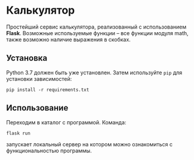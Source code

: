 # Калькулятор

Простейший сервис калькулятора, реализованный с использованием **Flask**. Возможные используемые функции – все функции модуля math, также возможно наличие выражения в скобках.

## Установка

Python 3.7 должен быть уже установлен. 
Затем используйте `pip` для установки зависимостей:
```
pip install -r requirements.txt
```

## Использование

Переходим в каталог с программой.
Команда:

```
flask run
```

запускает локальный сервер на котором можно ознакомиться с функциональностью программы.